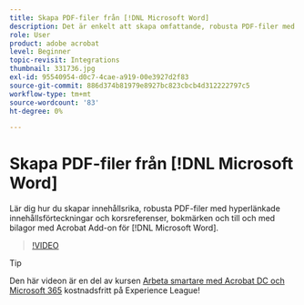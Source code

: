 ```yaml
---
title: Skapa PDF-filer från [!DNL Microsoft Word]
description: Det är enkelt att skapa omfattande, robusta PDF-filer med hyperlänkade innehållsförteckningar och korsreferenser, bokmärken och till och med bilagor med Acrobat Add-on för [!DNL Microsoft Word]
role: User
product: adobe acrobat
level: Beginner
topic-revisit: Integrations
thumbnail: 331736.jpg
exl-id: 95540954-d0c7-4cae-a919-00e3927d2f83
source-git-commit: 886d374b81979e8927bc823cbcb4d312222797c5
workflow-type: tm+mt
source-wordcount: '83'
ht-degree: 0%

---
```


# Skapa PDF-filer från [!DNL Microsoft Word]

Lär dig hur du skapar innehållsrika, robusta PDF-filer med hyperlänkade innehållsförteckningar och korsreferenser, bokmärken och till och med bilagor med Acrobat Add-on för [!DNL Microsoft Word].

>[!VIDEO](https://video.tv.adobe.com/v/331736?hidetitle=true)

>[!TIP]
>
>Den här videon är en del av kursen [Arbeta smartare med Acrobat DC och Microsoft 365](https://experienceleague.adobe.com/?recommended=Acrobat-U-1-2021.microsoft365) kostnadsfritt på Experience League!